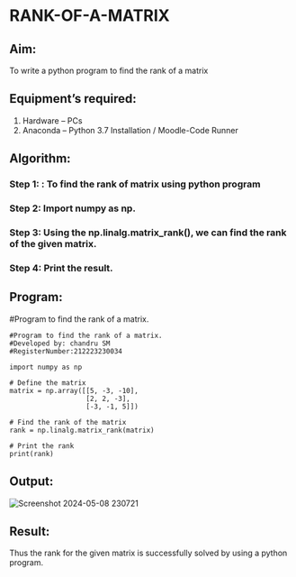 # RANK-OF-A-MATRIX
## Aim:
To write a python program to find the rank of a matrix
## Equipment’s required:
1. 	Hardware – PCs
2. 	Anaconda – Python 3.7 Installation / Moodle-Code Runner
## Algorithm:
### Step 1: : To find the rank of matrix using python program
### Step 2:  Import numpy as np.
### Step 3: Using the np.linalg.matrix_rank(), we can find the rank of the given matrix.
### Step 4:  Print the result.
## Program:

#Program to find the rank of a matrix.
```
#Program to find the rank of a matrix.
#Developed by: chandru SM
#RegisterNumber:212223230034

import numpy as np

# Define the matrix
matrix = np.array([[5, -3, -10],
                   [2, 2, -3],
                   [-3, -1, 5]])

# Find the rank of the matrix
rank = np.linalg.matrix_rank(matrix)

# Print the rank
print(rank)

```

## Output:

![Screenshot 2024-05-08 230721](https://github.com/Chandru0711/RANK-OF-A-MATRIX/assets/144979368/66a55fc7-fd43-464a-8c30-0a0295009874)


## Result:
Thus the rank for the given matrix is successfully solved by  using a python program.

